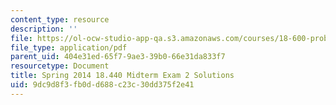 ```yaml
---
content_type: resource
description: ''
file: https://ol-ocw-studio-app-qa.s3.amazonaws.com/courses/18-600-probability-and-random-variables-fall-2019/9dc9d8f3fb0dd688c23c30dd375f2e41_MIT18_600F19_mid2_2014_soln.pdf
file_type: application/pdf
parent_uid: 404e31ed-65f7-9ae3-39b0-66e31da833f7
resourcetype: Document
title: Spring 2014 18.440 Midterm Exam 2 Solutions
uid: 9dc9d8f3-fb0d-d688-c23c-30dd375f2e41
---
```

